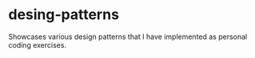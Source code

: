 # desing-patterns
Showcases various design patterns that I have implemented as personal coding exercises.
